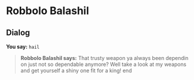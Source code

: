 # Robbolo Balashil
## Dialog

**You say:** `hail`



>**Robbolo Balashil says:** That trusty weapon ya always been dependin on just not so dependable anymore? Well take a look at my weapons and get yourself a shiny one fit for a king!
end
